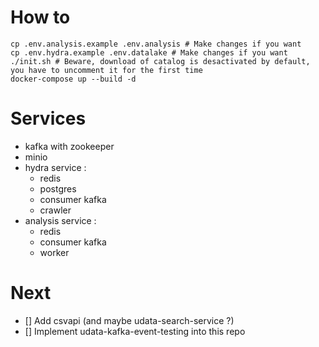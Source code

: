 # How to

```
cp .env.analysis.example .env.analysis # Make changes if you want
cp .env.hydra.example .env.datalake # Make changes if you want
./init.sh # Beware, download of catalog is desactivated by default, you have to uncomment it for the first time
docker-compose up --build -d
```

# Services

- kafka with zookeeper
- minio
- hydra service :
  - redis
  - postgres
  - consumer kafka
  - crawler
- analysis service :
  - redis
  - consumer kafka
  - worker

# Next

- [] Add csvapi (and maybe udata-search-service ?)
- [] Implement udata-kafka-event-testing into this repo  

